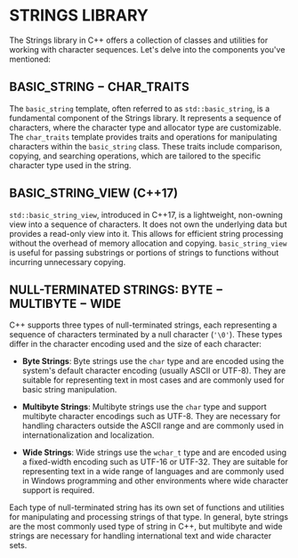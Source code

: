 # STRINGS LIBRARY

The Strings library in C++ offers a collection of classes and utilities for working with character sequences. Let's delve into the components you've mentioned:

## BASIC_STRING − CHAR_TRAITS

The `basic_string` template, often referred to as `std::basic_string`, is a fundamental component of the Strings library. It represents a sequence of characters, where the character type and allocator type are customizable. The `char_traits` template provides traits and operations for manipulating characters within the `basic_string` class. These traits include comparison, copying, and searching operations, which are tailored to the specific character type used in the string.

## BASIC_STRING_VIEW (C++17)

`std::basic_string_view`, introduced in C++17, is a lightweight, non-owning view into a sequence of characters. It does not own the underlying data but provides a read-only view into it. This allows for efficient string processing without the overhead of memory allocation and copying. `basic_string_view` is useful for passing substrings or portions of strings to functions without incurring unnecessary copying.

## NULL-TERMINATED STRINGS: BYTE − MULTIBYTE − WIDE

C++ supports three types of null-terminated strings, each representing a sequence of characters terminated by a null character (`'\0'`). These types differ in the character encoding used and the size of each character:

- **Byte Strings**: Byte strings use the `char` type and are encoded using the system's default character encoding (usually ASCII or UTF-8). They are suitable for representing text in most cases and are commonly used for basic string manipulation.

- **Multibyte Strings**: Multibyte strings use the `char` type and support multibyte character encodings such as UTF-8. They are necessary for handling characters outside the ASCII range and are commonly used in internationalization and localization.

- **Wide Strings**: Wide strings use the `wchar_t` type and are encoded using a fixed-width encoding such as UTF-16 or UTF-32. They are suitable for representing text in a wide range of languages and are commonly used in Windows programming and other environments where wide character support is required.

Each type of null-terminated string has its own set of functions and utilities for manipulating and processing strings of that type. In general, byte strings are the most commonly used type of string in C++, but multibyte and wide strings are necessary for handling international text and wide character sets.
